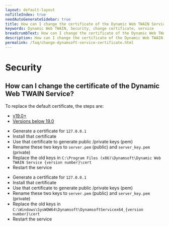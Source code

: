 ```yaml
---
layout: default-layout
noTitleIndex: true
needAutoGenerateSidebar: true
title: How can I change the certificate of the Dynamic Web TWAIN Service?
keywords: Dynamic Web TWAIN, Security, change certificate, service
breadcrumbText: How can I change the certificate of the Dynamic Web TWAIN Service?
description: How can I change the certificate of the Dynamic Web TWAIN Service?
permalink: /faq/change-dynamsoft-service-certificate.html
---
```


# Security

## How can I change the certificate of the Dynamic Web TWAIN Service?

To replace the default certificate, the steps are:

<div class="multi-panel-switching-prefix"></div>

- [v19.0+](#19plus)
- [Versions below 19.0](#19min)

<div class="multi-panel-start"></div>

- Generate a certificate for `127.0.0.1`
- Install that certificate
- Use that certificate to generate public /private keys (pem)
- Rename these two keys to `server.pem` (public) and `server_key.pem` (private)
- Replace the old keys in `C:\Program Files (x86)\Dynamsoft\Dynamic Web TWAIN Service {version number}\cert`
- Restart the service

<div class="multi-panel-end"></div>

<div class="multi-panel-start"></div>

- Generate a certificate for `127.0.0.1`
- Install that certificate
- Use that certificate to generate public /private keys (pem)
- Rename these two keys to `server.pem` (public) and `server_key.pem` (private)
- Replace the old keys in `C:\Windows\SysWOW64\Dynamsoft\DynamsoftServicex64_{version number}\cert`
- Restart the service

<div class="multi-panel-end"></div>

<div class="multi-panel-switching-end"></div>